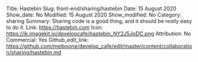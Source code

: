 Title: Hastebin
Slug: front-end/sharing/hastebin
Date: 15 August 2020
Show_date: No
Modified: 15 August 2020
Show_modified: No
Category: sharing
Summary: Sharing code is a good thing, and it should be _really_ easy to do it.
Link: https://hastebin.com
Icon: https://ik.imagekit.io/developcafe/hastebin_NY2J5JoDC.png
Attribution: No
Commercial: Yes
Github_edit_link: https://github.com/melboone/develop_cafe/edit/master/content/collaboration/sharing/hastebin.md